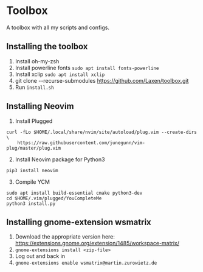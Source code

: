 # Toolbox
A toolbox with all my scripts and configs.

## Installing the toolbox
1. Install oh-my-zsh
2. Install powerline fonts `sudo apt install fonts-powerline`
3. Install xclip `sudo apt install xclip`
4. git clone --recurse-submodules https://github.com/Laxen/toolbox.git
5. Run `install.sh`

## Installing Neovim
1. Install Plugged
```
curl -fLo $HOME/.local/share/nvim/site/autoload/plug.vim --create-dirs \
    https://raw.githubusercontent.com/junegunn/vim-plug/master/plug.vim
```
2. Install Neovim package for Python3
```
pip3 install neovim
```
3. Compile YCM
```
sudo apt install build-essential cmake python3-dev
cd $HOME/.vim/plugged/YouCompleteMe
python3 install.py
```

## Installing gnome-extension wsmatrix
1. Download the appropriate version here: https://extensions.gnome.org/extension/1485/workspace-matrix/
2. `gnome-extensions install <zip-file>`
3. Log out and back in
4. `gnome-extensions enable wsmatrix@martin.zurowietz.de`
